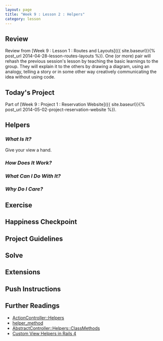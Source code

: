 ```yaml
---
layout: page
title: "Week 9 : Lesson 2 : Helpers"
category: lesson
---
```


## Review

Review from [Week 9 : Lesson 1 : Routes and Layouts]({{ site.baseurl}}{% post_url 2014-04-28-lesson-routes-layouts %}).  One (or more) pair will rehash the previous session's lesson by teaching the basic learnings to the group.  They will explain it to the others by drawing a diagram, using an analogy, telling a story or in some other way creatively communicating the idea without using code.

## Today's Project

Part of [Week 9 : Project 1 : Reservation Website]({{ site.baseurl}}{% post_url 2014-05-02-project-reservation-website %}).

## Helpers

### _What Is It?_

Give your view a hand.

### _How Does It Work?_

### _What Can I Do With It?_

### _Why Do I Care?_

## Exercise

## Happiness Checkpoint

## Project Guidelines

## Solve

## Extensions

## Push Instructions

## Further Readings

* [ActionController::Helpers](http://api.rubyonrails.org/classes/ActionController/Helpers.html)
* [helper_method](http://apidock.com/rails/ActionController/Helpers/ClassMethods/helper_method)
* [AbstractController::Helpers::ClassMethods](http://api.rubyonrails.org/classes/AbstractController/Helpers/ClassMethods.html)
* [Custom View Helpers in Rails 4](http://www.rails-dev.com/custom-view-helpers-in-rails-4)


